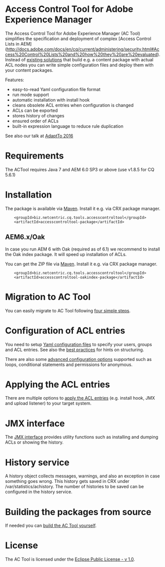 Access Control Tool for Adobe Experience Manager
================================================

The Access Control Tool for Adobe Experience Manager (AC Tool) simplifies the specification and deployment of complex [Access Control Lists in AEM] (http://docs.adobe.com/docs/en/cq/current/administering/security.html#Access%20Control%20Lists%20and%20how%20they%20are%20evaluated).
Instead of [existing solutions](docs/Comparison.md) that build e.g. a content package with actual ACL nodes you can write simple configuration files and deploy them with your content packages.

Features:
* easy-to-read Yaml configuration file format
* run mode support
* automatic installation with install hook
* cleans obsolete ACL entries when configuration is changed
* ACLs can be exported
* stores history of changes
* ensured order of ACLs
* built-in expression language to reduce rule duplication

See also our talk at [AdaptTo 2016](https://adapt.to/2016/en/schedule/ac-tool.html)

# Requirements

The ACTool requires Java 7 and AEM 6.0 SP3 or above (use v1.8.5 for CQ 5.6.1)

# Installation

The package is available via [Maven](https://repo1.maven.org/maven2/biz/netcentric/cq/tools/accesscontroltool/accesscontroltool-package/). Install it e.g. via CRX package manager.

```
    <groupId>biz.netcentric.cq.tools.accesscontroltool</groupId>
    <artifactId>accesscontroltool-package</artifactId>
```

## AEM6.x/Oak

In case you run AEM 6 with Oak (required as of 6.1) we recommend to install the Oak index package.
It will speed up installation of ACLs.

You can get the ZIP file via [Maven](https://repo1.maven.org/maven2/biz/netcentric/cq/tools/accesscontroltool/accesscontroltool-oakindex-package/). Install it e.g. via CRX package manager.

```
    <groupId>biz.netcentric.cq.tools.accesscontroltool</groupId>
    <artifactId>accesscontroltool-oakindex-package</artifactId>
```

# Migration to AC Tool

You can easily migrate to AC Tool following [four simple steps](docs/Migration.md).

# Configuration of ACL entries

You need to setup [Yaml configuration files](docs/Configuration.md) to specify your users, groups and ACL entries. See also the [best practices](docs/BestPractices.md) for hints on structuring.

There are also some [advanced configuration options](docs/AdvancedFeatures.md) supported such as loops, conditional statements and permissions for anonymous.

# Applying the ACL entries

There are multiple options to [apply the ACL entries](docs/ApplyConfig.md) (e.g. install hook, JMX and upload listener) to your target system.

# JMX interface

The [JMX interface](docs/Jmx.md) provides utility functions such as installing and dumping ACLs or showing the history. 

# History service

A history object collects messages, warnings, and also an exception in case something goes wrong. This history gets saved in CRX under /var/statistics/achistory. The number of histories to be saved can be configured in the history service.

# Building the packages from source

If needed you can [build the AC Tool yourself](docs/BuildPackage.md).

# License

The AC Tool is licensed under the [Eclipse Public License - v 1.0](LICENSE.txt).